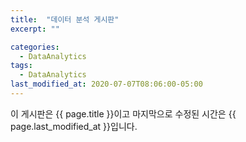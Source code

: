 ```yaml
---
title:  "데이터 분석 게시판"
excerpt: ""

categories:
  - DataAnalytics
tags:
  - DataAnalytics
last_modified_at: 2020-07-07T08:06:00-05:00
---
```


이 게시판은 {{ page.title }}이고
마지막으로 수정된 시간은 {{ page.last_modified_at }}입니다.
